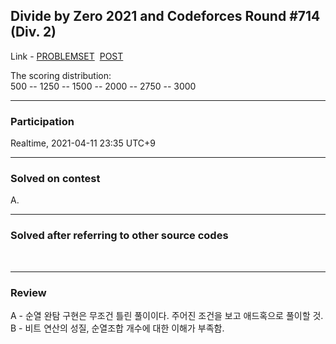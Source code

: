 ## Divide by Zero 2021 and Codeforces Round #714 (Div. 2)

Link - [PROBLEMSET](https://codeforces.com/contest/1513)
&nbsp;[POST](https://codeforces.com/topic/90126/en19)<br>

<p>
  The scoring distribution:<br>
  500 -- 1250 -- 1500 -- 2000 -- 2750 -- 3000
</p>

---

### Participation

<p>Realtime, 2021-04-11 23:35 UTC+9</p>

---

### Solved on contest

<p>A.</p>

---

### Solved after referring to other source codes
<br>

---

### Review
A - 순열 완탐 구현은 무조건 틀린 풀이이다. 주어진 조건을 보고 애드혹으로 풀이할 것.<br>
B - 비트 연산의 성질, 순열조합 개수에 대한 이해가 부족함.
